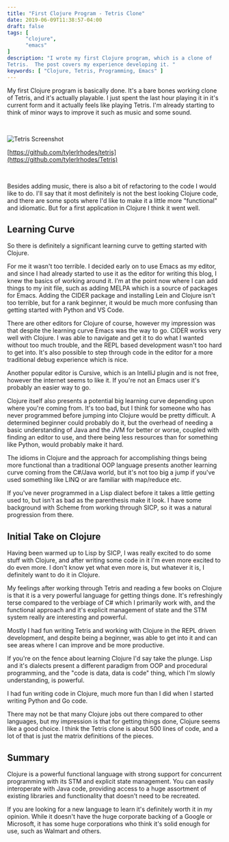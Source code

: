 ```yaml
---
title: "First Clojure Program - Tetris Clone"
date: 2019-06-09T11:38:57-04:00
draft: false
tags: [
      "clojure",
      "emacs"
]
description: "I wrote my first Clojure program, which is a clone of
Tetris.  The post covers my experience developing it. "
keywords: [ "Clojure, Tetris, Programming, Emacs" ]
---
```


My first Clojure program is basically done.  It's a bare bones working
clone of Tetris, and it's actually playable.  I just spent the last
hour playing it in it's current form and it actually feels like
playing Tetris.  I'm already starting to think of minor ways to
improve it such as music and some sound.  

<br />

![Tetris Screenshot](/images/tetris-screenshot.png)

[https://github.com/tylerlrhodes/tetris](https://github.com/tylerlrhodes/Tetris)

<br />

Besides adding music, there is also a bit of refactoring to the code I
would like to do.  I'll say that it most definitely is not the best
looking Clojure code, and there are some spots where I'd like to make
it a little more "functional" and idiomatic.  But for a first
application in Clojure I think it went well.

## Learning Curve

So there is definitely a significant learning curve to getting started
with Clojure.

For me it wasn't too terrible.  I decided early on to use Emacs as my
editor, and since I had already started to use it as the editor for
writing this blog, I knew the basics of working around it.  I'm at the
point now where I can add things to my init file, such as adding MELPA
which is a source of packages for Emacs.  Adding the CIDER package and
installing Lein and Clojure isn't too terrible, but for a rank
beginner, it would be much more confusing than getting started with
Python and VS Code.

There are other editors for Clojure of course, however my impression
was that despite the learning curve Emacs was the way to go.  CIDER
works very well with Clojure.  I was able to navigate and get it to do
what I wanted without too much trouble, and the REPL based development
wasn't too hard to get into.  It's also possible to step through code
in the editor for a more traditional debug experience which is nice.

Another popular editor is Cursive, which is an IntelliJ plugin and is
not free, however the internet seems to like it.  If you're not an
Emacs user it's probably an easier way to go.

Clojure itself also presents a potential big learning curve depending
upon where you're coming from.  It's too bad, but I think for someone
who has never programmed before jumping into Clojure would be pretty
difficult.  A determined beginner could probably do it, but the
overhead of needing a basic understanding of Java and the JVM for
better or worse, coupled with finding an editor to use, and there
being less resources than for something like Python, would probably
make it hard.

The idioms in Clojure and the approach for accomplishing things being
more functional than a traditional OOP language presents another
learning curve coming from the C#/Java world, but it's not too big a
jump if you've used something like LINQ or are familiar with
map/reduce etc.

If you've never programmed in a Lisp dialect before it takes a little
getting used to, but isn't as bad as the parenthesis make it look.  I
have some background with Scheme from working through SICP, so it was
a natural progression from there.

## Initial Take on Clojure

Having been warmed up to Lisp by SICP, I was really excited to do some
stuff with Clojure, and after writing some code in it I'm even more
excited to do even more.  I don't know yet what even more is, but
whatever it is, I definitely want to do it in Clojure.

My feelings after working through Tetris and reading a few books on
Clojure is that it is a very powerful language for getting things
done.  It's refreshingly terse compared to the verbiage of C# which I
primarily work with, and the functional approach and it's explicit
management of state and the STM system really are interesting and
powerful.

Mostly I had fun writing Tetris and working with Clojure in the REPL
driven development, and despite being a beginner, was able to get into
it and can see areas where I can improve and be more productive.

If you're on the fence about learning Clojure I'd say take the
plunge.  Lisp and it's dialects present a different paradigm from OOP
and procedural programming, and the "code is data, data is code"
thing, which I'm slowly understanding, is powerful.

I had fun writing code in Clojure, much more fun than I did when I
started writing Python and Go code.

There may not be that many Clojure jobs out there compared to other
languages, but my impression is that for getting things done, Clojure
seems like a good choice.  I think the Tetris clone is about 500 lines
of code, and a lot of that is just the matrix definitions of the
pieces.

## Summary

Clojure is a powerful functional language with strong support for
concurrent programming with its STM and explicit state management.
You can easily interoperate with Java code, providing access to a huge
assortment of existing libraries and functionality that doesn't need
to be recreated.

If you are looking for a new language to learn it's definitely
worth it in my opinion.  While it doesn't have the huge corporate
backing of a Google or Microsoft, it has some huge corporations who
think it's solid enough for use, such as Walmart and others.




